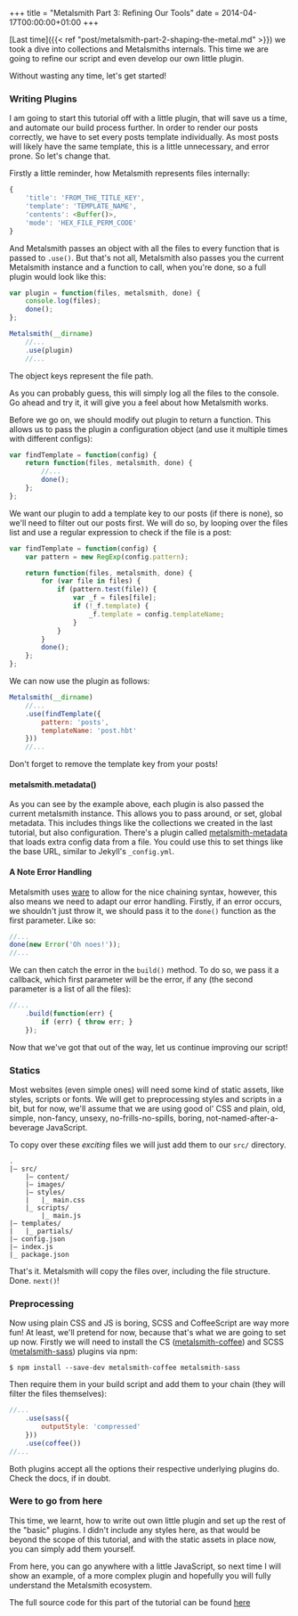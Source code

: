+++
title = "Metalsmith Part 3: Refining Our Tools"
date = 2014-04-17T00:00:00+01:00
+++

[Last time]({{< ref "post/metalsmith-part-2-shaping-the-metal.md" >}}) we took a dive into collections and Metalsmiths internals. This time we are going to refine our script and even develop our own little plugin.

Without wasting any time, let's get started!

### Writing Plugins
I am going to start this tutorial off with a little plugin, that will save us a time, and automate our build process further. In order to render our posts correctly, we have to set every posts template individually. As most posts will likely have the same template, this is a little unnecessary, and error prone. So let's change that.

Firstly a little reminder, how Metalsmith represents files internally:
```js
{
    'title': 'FROM_THE_TITLE_KEY',
    'template': 'TEMPLATE_NAME',
    'contents': <Buffer()>,
    'mode': 'HEX_FILE_PERM_CODE'
}
```

And Metalsmith passes an object with all the files to every function that is passed to `.use()`. But that's not all, Metalsmith also passes you the current Metalsmith instance and a function to call, when you're done, so a full plugin would look like this:
```js
var plugin = function(files, metalsmith, done) {
    console.log(files);
    done();
};

Metalsmith(__dirname)
    //...
    .use(plugin)
    //...
```
<div class="note--small">The object keys represent the file path.</div>

As you can probably guess, this will simply log all the files to the console. Go ahead and try it, it will give you a feel about how Metalsmith works.  

Before we go on, we should modify out plugin to return a function. This allows us to pass the plugin a configuration object (and use it multiple times with different configs):

```js
var findTemplate = function(config) {
    return function(files, metalsmith, done) {
        //...
        done();
    };
};
```
We want our plugin to add a template key to our posts (if there is none), so we'll need to filter out our posts first. We will do so, by looping over the files list and use a regular expression to check if the file is a post:

```js
var findTemplate = function(config) {
    var pattern = new RegExp(config.pattern);

    return function(files, metalsmith, done) {
        for (var file in files) {
            if (pattern.test(file)) {
                var _f = files[file];
                if (!_f.template) {
                    _f.template = config.templateName;
                }
            }
        }
        done();
    };
};
```
We can now use the plugin as follows:

```js
Metalsmith(__dirname)
    //...
    .use(findTemplate({
        pattern: 'posts',
        templateName: 'post.hbt'
    }))
    //...
```
<div class="note--small">Don't forget to remove the template key from your posts!</div>

#### metalsmith.metadata()
As you can see by the example above, each plugin is also passed the current metalsmith instance. This allows you to pass around, or set, global metadata. This includes things like the collections we created in the last tutorial, but also configuration. There's a plugin called [metalsmith-metadata](https://github.com/segmentio/metalsmith-metadata) that loads extra config data from a file. You could use this to set things like the base URL, similar to Jekyll's `_config.yml`.


#### A Note Error Handling
Metalsmith uses [ware](https://github.com/segmentio/ware) to allow for the nice chaining syntax, however, this also means we need to adapt our error handling. Firstly, if an error occurs, we shouldn't just throw it, we should pass it to the `done()` function as the first parameter. Like so:

```js
//...
done(new Error('Oh noes!'));
//...
```

We can then catch the error in the `build()` method. To do so, we pass it a callback, which first parameter will be the error, if any (the second parameter is a list of all the files):

```js
//...
    .build(function(err) {
        if (err) { throw err; }
    });
```

Now that we've got that out of the way, let us continue improving our script!

### Statics
Most websites (even simple ones) will need some kind of static assets, like styles, scripts or fonts. We will get to preprocessing styles and scripts in a bit, but for now, we'll assume that we are using good ol' CSS and plain, old, simple, non-fancy, unsexy, no-frills-no-spills, boring, not-named-after-a-beverage JavaScript.

To copy over these *exciting* files we will just add them to our `src/` directory. 
```
.
|– src/
    |– content/
    |– images/
    |– styles/
    |   |_ main.css
    |_ scripts/
        |_ main.js
|– templates/
|   |_ partials/
|– config.json
|– index.js
|_ package.json
```

That's it. Metalsmith will copy the files over, including the file structure. Done. `next()`!

### Preprocessing
Now using plain CSS and JS is boring, SCSS and CoffeeScript are way more fun! At least, we'll pretend for now, because that's what we are going to set up now.
Firstly we will need to install the CS ([metalsmith-coffee](https://github.com/joaoafrmartins/metalsmith-coffee)) and SCSS ([metalsmith-sass](https://github.com/stevenschobert/metalsmith-sass)) plugins via npm:

```
$ npm install --save-dev metalsmith-coffee metalsmith-sass
```

Then require them in your build script and add them to your chain (they will filter the files themselves):

```js
//...
    .use(sass({
        outputStyle: 'compressed'
    }))
    .use(coffee())
//...
```

Both plugins accept all the options their respective underlying plugins do. Check the docs, if in doubt.


### Were to go from here
This time, we learnt, how to write out own little plugin and set up the rest of the "basic" plugins. I didn't include any styles here, as that would be beyond the scope of this tutorial, and with the static assets in place now, you can simply add them yourself.

From here, you can go anywhere with a little JavaScript, so next time I will show an example, of a more complex plugin and hopefully you will fully understand the Metalsmith ecosystem.

The full source code for this part of the tutorial can be found [here](https://github.com/RobinThrift/metalsmith-tutorial/tree/END-OF-PART-3)

